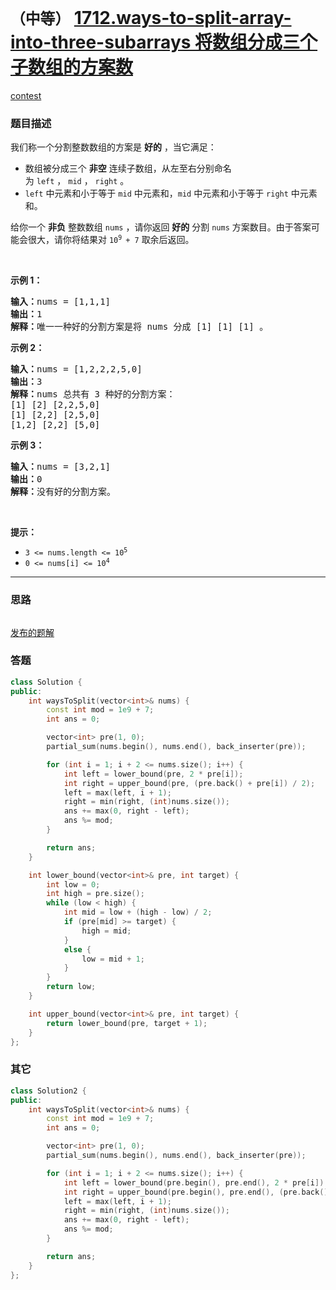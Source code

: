 # `（中等）` [1712.ways-to-split-array-into-three-subarrays 将数组分成三个子数组的方案数](https://leetcode-cn.com/problems/ways-to-split-array-into-three-subarrays/)

[contest](https://leetcode-cn.com/contest/weekly-contest-222/problems/ways-to-split-array-into-three-subarrays/)

### 题目描述
<div class="notranslate"><p>我们称一个分割整数数组的方案是 <strong>好的</strong>&nbsp;，当它满足：</p>

<ul>
	<li>数组被分成三个 <strong>非空</strong>&nbsp;连续子数组，从左至右分别命名为&nbsp;<code>left</code>&nbsp;，&nbsp;<code>mid</code>&nbsp;，&nbsp;<code>right</code>&nbsp;。</li>
	<li><code>left</code>&nbsp;中元素和小于等于&nbsp;<code>mid</code>&nbsp;中元素和，<code>mid</code>&nbsp;中元素和小于等于&nbsp;<code>right</code>&nbsp;中元素和。</li>
</ul>

<p>给你一个 <strong>非负</strong> 整数数组&nbsp;<code>nums</code>&nbsp;，请你返回&nbsp;<strong>好的</strong> 分割 <code>nums</code>&nbsp;方案数目。由于答案可能会很大，请你将结果对 <code>10<sup>9&nbsp;</sup>+ 7</code>&nbsp;取余后返回。</p>

<p>&nbsp;</p>

<p><strong>示例 1：</strong></p>

<pre><b>输入：</b>nums = [1,1,1]
<b>输出：</b>1
<b>解释：</b>唯一一种好的分割方案是将 nums 分成 [1] [1] [1] 。</pre>

<p><strong>示例 2：</strong></p>

<pre><b>输入：</b>nums = [1,2,2,2,5,0]
<b>输出：</b>3
<b>解释：</b>nums 总共有 3 种好的分割方案：
[1] [2] [2,2,5,0]
[1] [2,2] [2,5,0]
[1,2] [2,2] [5,0]
</pre>

<p><strong>示例 3：</strong></p>

<pre><b>输入：</b>nums = [3,2,1]
<b>输出：</b>0
<b>解释：</b>没有好的分割方案。</pre>

<p>&nbsp;</p>

<p><strong>提示：</strong></p>

<ul>
	<li><code>3 &lt;= nums.length &lt;= 10<sup>5</sup></code></li>
	<li><code>0 &lt;= nums[i] &lt;= 10<sup>4</sup></code></li>
</ul>
</div>

---
### 思路
```
```

[发布的题解](https://leetcode-cn.com/problems/ways-to-split-array-into-three-subarrays/solution/ways-to-split-array-by-ikaruga-7whk/)

### 答题
``` C++
class Solution {
public:
    int waysToSplit(vector<int>& nums) {
        const int mod = 1e9 + 7;
        int ans = 0;

        vector<int> pre(1, 0);
        partial_sum(nums.begin(), nums.end(), back_inserter(pre));

        for (int i = 1; i + 2 <= nums.size(); i++) {
            int left = lower_bound(pre, 2 * pre[i]);
            int right = upper_bound(pre, (pre.back() + pre[i]) / 2);
            left = max(left, i + 1);
            right = min(right, (int)nums.size());
            ans += max(0, right - left);
            ans %= mod;
        }

        return ans;
    }

    int lower_bound(vector<int>& pre, int target) {
        int low = 0;
        int high = pre.size();
        while (low < high) {
            int mid = low + (high - low) / 2;
            if (pre[mid] >= target) {
                high = mid;
            }
            else {
                low = mid + 1;
            }
        }
        return low;
    }

    int upper_bound(vector<int>& pre, int target) {
        return lower_bound(pre, target + 1);
    }
};
```


### 其它
``` C++
class Solution2 {
public:
    int waysToSplit(vector<int>& nums) {
        const int mod = 1e9 + 7;
        int ans = 0;

        vector<int> pre(1, 0);
        partial_sum(nums.begin(), nums.end(), back_inserter(pre));

        for (int i = 1; i + 2 <= nums.size(); i++) {
            int left = lower_bound(pre.begin(), pre.end(), 2 * pre[i]) - pre.begin();
            int right = upper_bound(pre.begin(), pre.end(), (pre.back() + pre[i]) / 2) - pre.begin();
            left = max(left, i + 1);
            right = min(right, (int)nums.size());
            ans += max(0, right - left);
            ans %= mod;
        }

        return ans;
    }
};
```


